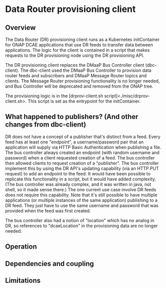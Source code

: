 # Data Router provisioning client

## Overview
The Data Router (DR) provisioning client runs as a Kubernetes initContainer for ONAP DCAE applications that use DR feeds to
transfer data between applications.   The logic for the client is contained in a script that makes requests to the DR provisioning
node using the DR provisioning API.

The DR provisioning client replaces the DMaaP Bus Controller client (dbc-client).  The dbc-client used the DMaaP Bus Controller to
provision data router feeds and subscribers and DMaaP Message Router topics and clients.  The Message Router provisioning functionality
is no longer needed, and Bus Controller will be deprecated and removed from the ONAP tree.

The provisioning logic is in the [drprov-client.sh script]<./misc/drprov-client.sh>.  This script is set as the entrypoint for the initContainer.

## What happened to publishers?  (And other changes from dbc-client)
DR does not have a concept of a publisher that's distinct from a feed.  Every feed has at least one "endpoint", a username/password pair that an
application will supply via HTTP Basic Authentication when publishing a file.  The bus controller always created an endpoint (with random username
and password) when a client requested creation of a feed.  The bus controller then allowed clients to request creation of a "publisher".  The bus
controller implement this by using the DR API's updating capability (via an HTTP PUT request) to add an endpoint to the feed.   It would have been
possible to replicate this functionality in a script, but it would have added complexity.  (The bus controller was already complex, and it was written
in java, not shell, so it made sense there.)  The one current use case involve DR feeds does not require this capability.   Note that it's still possible
to have multiple applications (or multiple instances of the same application) publishing to a DR feed.  They just have to use the same username and
password that was provided when the feed was first created.

The bus controller also had a notion of "location" which has no analog in DR, so references to "dcaeLocation" in the provisioning data are no longer
needed.

## Operation

## Dependencies and coupling

## Limitations
